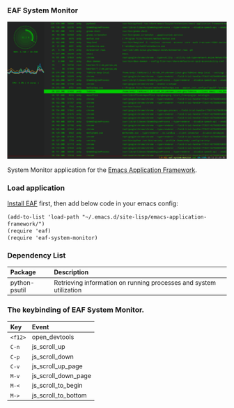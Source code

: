 ### EAF System Monitor
<p align="center">
  <img width="800" src="./screenshot.png">
</p>

System Monitor application for the [Emacs Application Framework](https://github.com/emacs-eaf/emacs-application-framework).

### Load application
[Install EAF](https://github.com/emacs-eaf/emacs-application-framework#install) first, then add below code in your emacs config:

```Elisp
(add-to-list 'load-path "~/.emacs.d/site-lisp/emacs-application-framework/")
(require 'eaf)
(require 'eaf-system-monitor)
```

### Dependency List

| Package       | Description                                                        |
| :--------     | :------                                                            |
| python-psutil | Retrieving information on running processes and system utilization |

### The keybinding of EAF System Monitor.

| Key   | Event   |
| :---- | :------ |
| `<f12>` | open_devtools |
| `C-n` | js_scroll_up |
| `C-p` | js_scroll_down |
| `C-v` | js_scroll_up_page |
| `M-v` | js_scroll_down_page |
| `M-<` | js_scroll_to_begin |
| `M->` | js_scroll_to_bottom |

